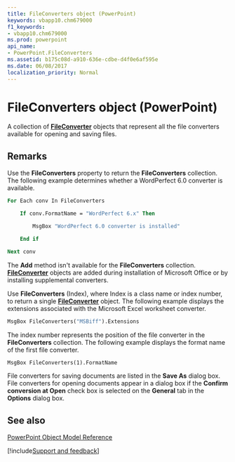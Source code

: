```yaml
---
title: FileConverters object (PowerPoint)
keywords: vbapp10.chm679000
f1_keywords:
- vbapp10.chm679000
ms.prod: powerpoint
api_name:
- PowerPoint.FileConverters
ms.assetid: b175c08d-a910-636e-cdbe-d4f0e6af595e
ms.date: 06/08/2017
localization_priority: Normal
---
```



# FileConverters object (PowerPoint)

A collection of  **[FileConverter](PowerPoint.FileConverter.md)** objects that represent all the file converters available for opening and saving files.


## Remarks

Use the  **FileConverters** property to return the **FileConverters** collection. The following example determines whether a WordPerfect 6.0 converter is available.


```vb
For Each conv In FileConverters

    If conv.FormatName = "WordPerfect 6.x" Then

        MsgBox "WordPerfect 6.0 converter is installed"

    End if

Next conv
```

The  **Add** method isn't available for the **FileConverters** collection. **[FileConverter](PowerPoint.FileConverter.md)** objects are added during installation of Microsoft Office or by installing supplemental converters.

Use  **FileConverters** (Index), where Index is a class name or index number, to return a single **[FileConverter](PowerPoint.FileConverter.md)** object. The following example displays the extensions associated with the Microsoft Excel worksheet converter.




```vb
MsgBox FileConverters("MSBiff").Extensions
```

The index number represents the position of the file converter in the  **FileConverters** collection. The following example displays the format name of the first file converter.




```vb
MsgBox FileConverters(1).FormatName
```

File converters for saving documents are listed in the  **Save As** dialog box. File converters for opening documents appear in a dialog box if the **Confirm conversion at Open** check box is selected on the **General** tab in the **Options** dialog box.


## See also


[PowerPoint Object Model Reference](overview/PowerPoint/object-model.md)

[!include[Support and feedback](~/includes/feedback-boilerplate.md)]